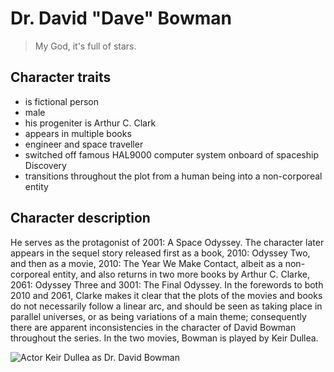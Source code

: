# Dr. David "Dave" Bowman

> My God, it's full of stars.

## Character traits

* is fictional person
* male
* his progeniter is Arthur C. Clark
* appears in multiple books
* engineer and space traveller
* switched off famous HAL9000 computer system onboard of spaceship Discovery
* transitions throughout the plot from a human being into a non-corporeal entity

## Character description

He serves as the protagonist of 2001: A Space Odyssey. The character later appears in the sequel story released first as a book, 2010: Odyssey Two, and then as a movie, 2010: The Year We Make Contact, albeit as a non-corporeal entity, and also returns in two more books by Arthur C. Clarke, 2061: Odyssey Three and 3001: The Final Odyssey. In the forewords to both 2010 and 2061, Clarke makes it clear that the plots of the movies and books do not necessarily follow a linear arc, and should be seen as taking place in parallel universes, or as being variations of a main theme; consequently there are apparent inconsistencies in the character of David Bowman throughout the series. In the two movies, Bowman is played by Keir Dullea.

<img src="https://vignette.wikia.nocookie.net/2001/images/f/f8/Dave_bowman.jpg/revision/latest?cb=20091004190652" alt="Actor Keir Dullea as Dr. David Bowman"/>
